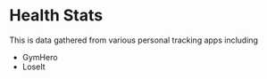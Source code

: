 Health Stats
============

This is data gathered from various personal tracking apps including

* GymHero
* LoseIt
